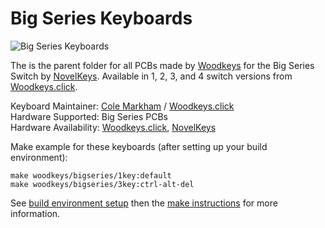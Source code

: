 # Big Series Keyboards

![Big Series Keyboards](https://woodkeys.click/wp-content/uploads/2017/12/woodkeys_419.jpg)

The is the parent folder for all PCBs made by [Woodkeys](https://woodkeys.click) for the Big Series Switch by [NovelKeys](https://novelkeys.xyz). Available in 1, 2, 3, and 4 switch versions from [Woodkeys.click](https://woodkeys.click/product-category/big-series/).

Keyboard Maintainer: [Cole Markham](https://github.com/colemarkham) / [Woodkeys.click](https://woodkeys.click)  
Hardware Supported: Big Series PCBs  
Hardware Availability:  [Woodkeys.click](https://woodkeys.click), [NovelKeys](https://novelkeys.xyz)  

Make example for these keyboards (after setting up your build environment):

    make woodkeys/bigseries/1key:default
    make woodkeys/bigseries/3key:ctrl-alt-del

See [build environment setup](https://docs.qmk.fm/install-build-tools) then the [make instructions](https://docs.qmk.fm/build-compile-instructions) for more information.
